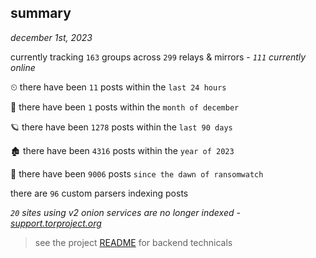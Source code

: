 
## summary
_december 1st, 2023_

currently tracking `163` groups across `299` relays & mirrors - _`111` currently online_

⏲ there have been `11` posts within the `last 24 hours`

🦈 there have been `1` posts within the `month of december`

🪐 there have been `1278` posts within the `last 90 days`

🏚 there have been `4316` posts within the `year of 2023`

🦕 there have been `9006` posts `since the dawn of ransomwatch`

there are `96` custom parsers indexing posts

_`20` sites using v2 onion services are no longer indexed - [support.torproject.org](https://support.torproject.org/onionservices/v2-deprecation/)_

> see the project [README](https://github.com/joshhighet/ransomwatch#ransomwatch--) for backend technicals
